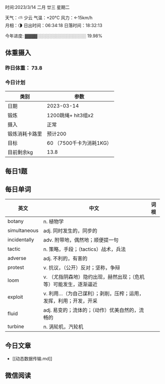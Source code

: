

时间:2023/3/14 二月 廿三 星期二

天气：⛅️  少云 气温：+20°C 风力：←15km/h  
月相：🌗 日出时间：06:34:18 日落时间：18:32:13

今年进度: ▓▓▓▓░░░░░░░░░░░░░░░░ 19.98%

## 体重摄入

### 昨日体重： 73.8
### 今日计划
| 类别           | 参数                    |
| -------------- | ----------------------- |
| 日期           | 2023-03-14               |
| 锻炼           |  1200跳绳+ hit3组x2               |
| 摄入           | 正常 |
| 锻炼消耗卡路里 | 预计200 |
| 目标           | 60      （7500千卡为消耗1KG）                |
| 目前剩余kg               |       13.8                   |


## 每日1题


## 每日单词

| 英文         | 中文                                                              | 词根 |
| ------------ | ----------------------------------------------------------------- | ---- |
| botany       | n. 植物学                                                         |      |
| simultaneous | adj. 同时发生的，同步的                                           |      |
| incidentally | adv. 附带地，偶然地；顺便提一句                                   |      |
| tactic       | n. 策略，手段；（tactics）战术，兵法                              |      |
| adverse      | adj. 不利的，有害的                                               |      |
| protest      | v. 抗议，（公开）反对；坚称，争辩                                 |      |
| loom         | v. （尤指阴森地）隐约出现，赫然出现；（危机等）可能发生，逐渐逼近 |      |
| exploit      | v. 利用…（为自己谋利）；剥削，压榨；运用，发挥，利用；开发，开采  |      |
| fluid        | adj. 易变的；流体的；（动作）优美自然的，流畅的                   |      |
| turbine      | n. 涡轮机，汽轮机                                                 |      |


## 今日文章

- [[动态数据传输.md]]


## 微信阅读

<!-- start of weread -->

<!-- end of weread -->
